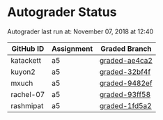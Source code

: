 # Autograder Status
Autograder last run at: November 07, 2018 at 12:40

| GitHub ID | Assignment | Graded Branch |
|-----------|------------|---------------|
| katackett | a5 | [graded-ae4ca2](https://github.com/Fall2018COMP401-001/a5-katackett/tree/graded-ae4ca2) | 
| kuyon2 | a5 | [graded-32bf4f](https://github.com/Fall2018COMP401-001/a5-kuyon2/tree/graded-32bf4f) | 
| mxuch | a5 | [graded-9482ef](https://github.com/Fall2018COMP401-001/a5-mxuch/tree/graded-9482ef) | 
| rachel-07 | a5 | [graded-93ff58](https://github.com/Fall2018COMP401-001/a5-rachel-07/tree/graded-93ff58) | 
| rashmipat | a5 | [graded-1fd5a2](https://github.com/Fall2018COMP401-001/a5-rashmipat/tree/graded-1fd5a2) | 
